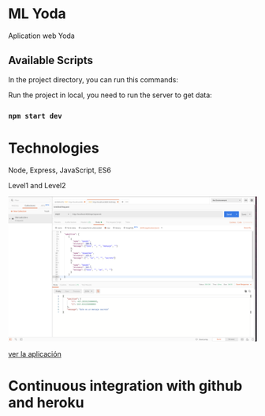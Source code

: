 # ML Yoda

Aplication web Yoda

## Available Scripts

In the project directory, you can run this commands:

Run the project in local, you need to run the server to get data:

### `npm start dev`

# Technologies

Node, Express, JavaScript, ES6

Level1 and Level2

![Captura de la app](./static/Request1.png)

[ver la aplicación](https://fullstack-mern.netlify.app/)

# Continuous integration with github and heroku
